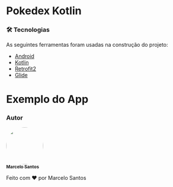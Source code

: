 # Pokedex Kotlin 

### 🛠 Tecnologias

As seguintes ferramentas foram usadas na construção do projeto:

- [Android](https://www.android.com/intl/pt-BR_br/)
- [Kotlin](https://kotlinlang.org/)
- [Retrofit2](https://square.github.io/retrofit/)
- [Glide](https://github.com/bumptech/glide)



# Exemplo do App


### Autor

<a href="#">
 <img style="border-radius: 50%;" src="https://avatars.githubusercontent.com/u/11478538?v=4" width="100px;" alt=""/>
 <br />
 <sub><b>Marcelo Santos</b></sub></a>

Feito com ❤️ por Marcelo Santos

